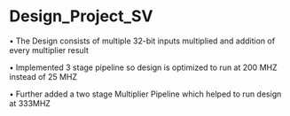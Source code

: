 # Design_Project_SV
•	The Design consists of multiple 32-bit inputs multiplied and addition of every multiplier result

•	Implemented 3 stage pipeline so design is optimized to run at 200 MHZ instead of 25 MHZ

•	Further added a two stage Multiplier Pipeline which helped to run design at 333MHZ
